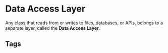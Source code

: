 # Data Access Layer

Any class that reads from or writes to files, databases, or APIs, belongs to a separate layer, called the **Data Access Layer**.

## Tags
